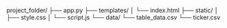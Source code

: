 project_folder/
├── app.py
├── templates/
│   └── index.html
├── static/
│   ├── style.css
│   └── script.js
└── data/
    └── table_data.csv
    └── ticker.csv
